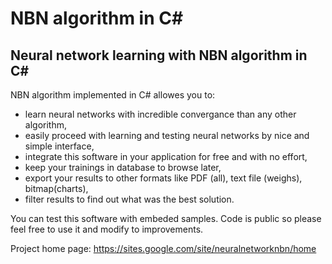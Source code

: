 # NBN algorithm in C# #

## Neural network learning with NBN algorithm in C# ##

NBN algorithm implemented in C# allowes you to:
  * learn neural networks with incredible convergance than any other algorithm,
  * easily proceed with learning and testing neural networks by nice and simple interface,
  * integrate this software in your application for free and with no effort,
  * keep your trainings in database to browse later,
  * export your results to other formats like PDF (all), text file (weighs), bitmap(charts),
  * filter results to find out what was the best solution.

You can test this software with embeded samples. Code is public so please feel free to use it and modify to improvements.

Project home page: https://sites.google.com/site/neuralnetworknbn/home
